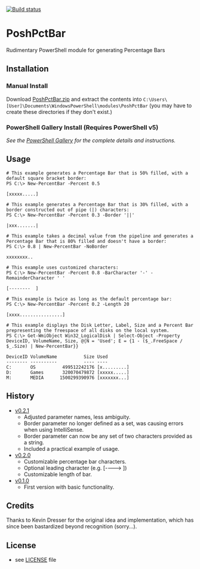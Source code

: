 [![Build status](https://ci.appveyor.com/api/projects/status/ybxevtcn2mil3fds?svg=true)](https://ci.appveyor.com/project/Windos/poshpctbar)

# PoshPctBar
Rudimentary PowerShell module for generating Percentage Bars

## Installation

### Manual Install

Download [PoshPctBar.zip](https://github.com/Windos/PoshPctBar/releases/download/v0.1.0/PoshPctBar.zip) and extract the contents into `C:\Users\[User]\Documents\WindowsPowerShell\modules\PoshPctBar` (you may have to create these directories if they don't exist.)

### PowerShell Gallery Install (Requires PowerShell v5)

_See the [PowerShell Gallery](http://www.powershellgallery.com/packages/PoshPctBar/) for the complete details and instructions._

## Usage

    # This example generates a Percentage Bar that is 50% filled, with a default square bracket border:
    PS C:\> New-PercentBar -Percent 0.5
    
    [xxxxx.....]
    
    # This example generates a Percentage Bar that is 30% filled, with a border constructed out of pipe (|) characters:
    PS C:\> New-PercentBar -Percent 0.3 -Border '||'
    
    |xxx.......|
    
    # This example takes a decimal value from the pipeline and generates a Percentage Bar that is 80% filled and doesn't have a border:
    PS C:\> 0.8 | New-PercentBar -NoBorder
    
    xxxxxxxx..
	
    # This example uses customized characters:
    PS C:\> New-PercentBar -Percent 0.8 -BarCharacter '-' -RemainderCharacter ' '
    
    [--------  ]
    
    # This example is twice as long as the default percentage bar:
    PS C:\> New-PercentBar -Percent 0.2 -Length 20
    
    [xxxx................]
    
    # This example displays the Disk Letter, Label, Size and a Percent Bar prepresenting the freespace of all disks on the local system.
    PS C:\> Get-WmiObject Win32_LogicalDisk | Select-Object -Property DeviceID, VolumeName, Size, @{N = 'Used'; E = {1 - ($_.FreeSpace / $_.Size) | New-PercentBar}}
  
    DeviceID VolumeName          Size Used        
    -------- ----------          ---- ----        
    C:       OS          499512242176 [x.........]
    D:       Games       320070479872 [xxxxx.....]
    M:       MEDIA      1500299390976 [xxxxxxx...]

## History
* [v0.2.1](https://github.com/Windos/PoshPctBar/releases/v0.2.1)
  * Adjusted parameter names, less ambiguity.
  * Border parameter no longer defined as a set, was causing errors when using IntelliSense.
  * Border parameter can now be any set of two characters provided as a string.
  * Included a practical example of usage.
* [v0.2.0](https://github.com/Windos/PoshPctBar/releases/v0.2.0)
  * Customizable percentage bar characters.
  * Optional leading character (e.g. [---->     ])
  * Customizable length of bar.
* [v0.1.0](https://github.com/Windos/PoshPctBar/releases/v0.1.0)
  * First version with basic functionality.

## Credits
Thanks to Kevin Dresser for the original idea and implementation, which has since been bastardized beyond recognition (sorry...).

## License
* see [LICENSE](LICENSE) file
